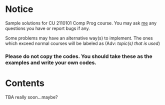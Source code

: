 # Notice
Sample solutions for CU 2110101 Comp Prog course.
You may ask [me](https://www.facebook.com/natchapolsrisang) any questions you have or report bugs if any.

Some problems may have an alternative way(s) to implement. The ones which exceed normal courses will be labeled as (Adv: _topic(s) that is used_)

### Please do not copy the codes. You should take these as the examples and write your own codes.

# Contents
TBA really soon...maybe?